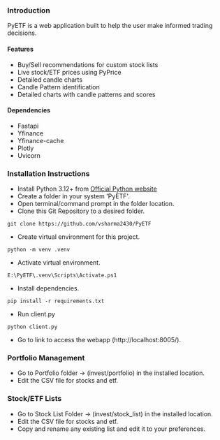 ### Introduction 

PyETF is a web application built to help the user make informed trading decisions.

#### Features
- Buy/Sell recommendations for custom stock lists
- Live stock/ETF prices using PyPrice
- Detailed candle charts
- Candle Pattern identification
- Detailed charts with candle patterns and scores

#### Dependencies
- Fastapi
- Yfinance
- Yfinance-cache
- Plotly
- Uvicorn

### Installation Instructions

- Install Python 3.12+ from [Official Python website](https://www.python.org/downloads/)
- Create a folder in your system 'PyETF'.
- Open terminal/command prompt in the folder location.
- Clone this Git Repository to a desired folder.

```custom_prefix(E:\PyETF>)
git clone https://github.com/vsharma2430/PyETF
```
- Create virtual environment for this project.

```custom_prefix(E:\PyETF>)
python -m venv .venv
```
- Activate virtual environment.
```custom_prefix(E:\PyETF>)
E:\PyETF\.venv\Scripts\Activate.ps1
```
- Install dependencies.
```custom_prefix((.venv) E:\PyETF>)
pip install -r requirements.txt
```
- Run client.py
```custom_prefix((.venv) E:\PyETF>)
python client.py
```
- Go to link to access the webapp (http://localhost:8005/).

### Portfolio Management
- Go to Portfolio folder -> (invest/portfolio) in the installed location.
- Edit the CSV file for stocks and etf.

### Stock/ETF Lists
- Go to Stock List Folder -> (invest/stock_list) in the installed location.
- Edit the CSV file for stocks and etf.
- Copy and rename any existing list and edit it to your preferences.
